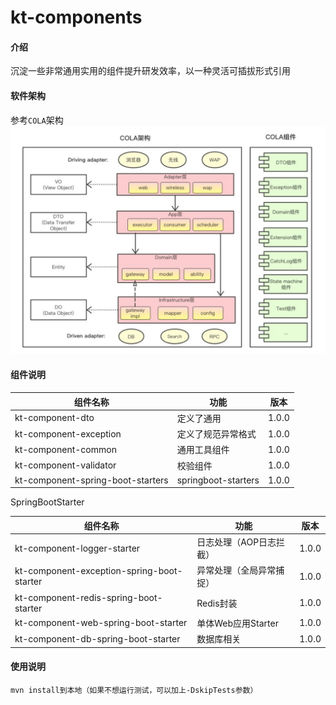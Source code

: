 # kt-components

#### 介绍
沉淀一些非常通用实用的组件提升研发效率，以一种灵活可插拔形式引用

#### 软件架构

参考`COLA`架构
![](asserts/cola.png)

#### 组件说明

| 组件名称                              |功能|版本|
|-----------------------------------| ---- | ---- | 
| kt-component-dto                  |定义了通用|1.0.0|
| kt-component-exception            |定义了规范异常格式|1.0.0|
| kt-component-common               |通用工具组件|1.0.0|
| kt-component-validator            |校验组件|1.0.0|
| kt-component-spring-boot-starters |springboot-starters|1.0.0|

SpringBootStarter

|组件名称|功能|版本|
| ---- | ---- | ---- | 
|kt-component-logger-starter|日志处理（AOP日志拦截）|1.0.0|
|kt-component-exception-spring-boot-starter|异常处理（全局异常捕捉）|1.0.0|
|kt-component-redis-spring-boot-starter|Redis封装|1.0.0|
|kt-component-web-spring-boot-starter|单体Web应用Starter|1.0.0|
|kt-component-db-spring-boot-starter|数据库相关|1.0.0|

#### 使用说明
```
mvn install到本地（如果不想运行测试，可以加上-DskipTests参数）
```
